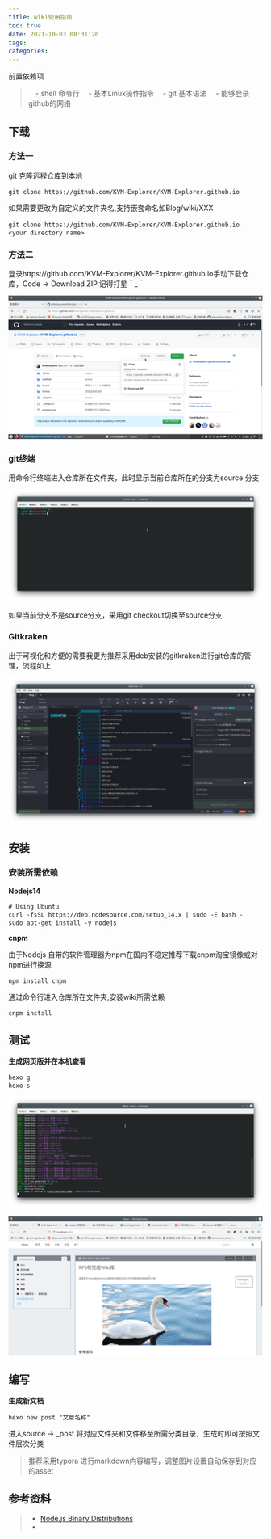 ```yaml
---
title: wiki使用指南
toc: true
date: 2021-10-03 08:31:20
tags:
categories:
---
```


前置依赖项
> 　- shell 命令行
> 　- 基本Linux操作指令
> 　- git 基本语法
> 　- 能够登录github的网络



## 下载

### 方法一

git 克隆远程仓库到本地

```shell
git clone https://github.com/KVM-Explorer/KVM-Explorer.github.io
```

如果需要更改为自定义的文件夹名,支持嵌套命名如Blog/wiki/XXX

```shell
git clone https://github.com/KVM-Explorer/KVM-Explorer.github.io　<your directory name>
```



### 方法二

登录https://github.com/KVM-Explorer/KVM-Explorer.github.io手动下载仓库，Code -> Download ZIP,记得打星＾_＾

![image-20211003084015737](wiki使用指南/image-20211003084015737.png)



### git终端

用命令行终端进入仓库所在文件夹，此时显示当前仓库所在的分支为source 分支

![image-20211003084319364](wiki使用指南/image-20211003084319364.png)

如果当前分支不是source分支，采用git checkout切换至source分支

### Gitkraken

出于可视化和方便的需要我更为推荐采用deb安装的gitkraken进行git仓库的管理，流程如上

![image-20211003084835430](wiki使用指南/image-20211003084835430.png)

## 安装



### 安装所需依赖

**Nodejs14**

```shell
# Using Ubuntu
curl -fsSL https://deb.nodesource.com/setup_14.x | sudo -E bash -
sudo apt-get install -y nodejs
```

**cnpm**

由于Nodejs 自带的软件管理器为npm在国内不稳定推荐下载cnpm淘宝镜像或对npm进行换源

```
npm install cnpm
```

通过命令行进入仓库所在文件夹,安装wiki所需依赖

```shell
cnpm install
```

## 测试

**生成网页版并在本机查看**

```shell
hexo g
hexo s
```

![image-20211003090827265](wiki使用指南/image-20211003090827265.png)

![image-20211003090847529](wiki使用指南/image-20211003090847529.png)

## 编写

**生成新文档**

```shell
hexo new post "文章名称"
```

进入source -> _post 将对应文件夹和文件移至所需分类目录，生成时即可按照文件层次分类

> 推荐采用typora 进行markdown内容编写，调整图片设置自动保存到对应的asset



## 参考资料
> - [Node.js Binary Distributions](https://github.com/nodesource/distributions/blob/master/README.md)
> - []()
